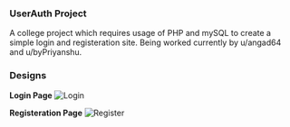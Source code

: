 ### UserAuth Project
A college project which requires usage of PHP and mySQL to create a simple login and registeration site. Being worked currently by u/angad64 and u/byPriyanshu. 

### Designs
**Login Page**
![Login](https://i.ibb.co/cT8HMMK/Login-Page.png)

**Registeration Page**
![Register](https://i.ibb.co/68NLpjG/Register-Page.png)